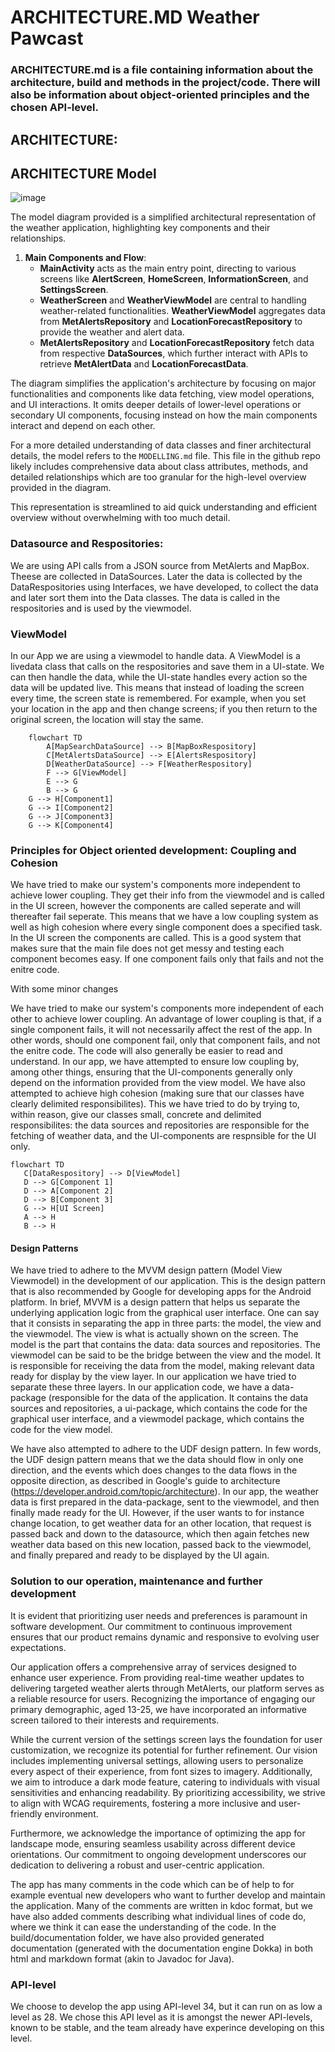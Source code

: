 
# ARCHITECTURE.MD Weather Pawcast
### ARCHITECTURE.md is a file containing information about the architecture, build and methods in the project/code. There will also be information about object-oriented principles and the chosen API-level.

## ARCHITECTURE:

## ARCHITECTURE Model
![image](https://media.github.uio.no/user/8084/files/2099c9e9-31d0-4cc3-9689-919338d4dbbb)

The model diagram provided is a simplified architectural representation of the weather application, highlighting key components and their relationships.

1. **Main Components and Flow**:
   - **MainActivity** acts as the main entry point, directing to various screens like **AlertScreen**, **HomeScreen**, **InformationScreen**, and **SettingsScreen**.
   - **WeatherScreen** and **WeatherViewModel** are central to handling weather-related functionalities. **WeatherViewModel** aggregates data from **MetAlertsRepository** and **LocationForecastRepository** to provide the weather and alert data.
   - **MetAlertsRepository** and **LocationForecastRepository** fetch data from respective **DataSources**, which further interact with APIs to retrieve **MetAlertData** and **LocationForecastData**.


The diagram simplifies the application's architecture by focusing on major functionalities and components like data fetching, view model operations, and UI interactions. It omits deeper details of lower-level operations or secondary UI components, focusing instead on how the main components interact and depend on each other.

For a more detailed understanding of data classes and finer architectural details, the model refers to the `MODELLING.md` file. This file in the github repo likely includes comprehensive data about class attributes, methods, and detailed relationships which are too granular for the high-level overview provided in the diagram. 

This representation is streamlined to aid quick understanding and efficient overview without overwhelming with too much detail.


### Datasource and Respositories:
We are using API calls from a JSON source from MetAlerts and MapBox. Theese are collected in DataSources. Later the data is collected by the DataRespositories using Interfaces, we have developed, to collect the data and later sort them into the Data classes. The data is called in the respositories and is used by the viewmodel. 

### ViewModel
In our App we are using a viewmodel to handle data. A ViewModel is a livedata class that calls on the respositories and save them in a UI-state. We can then handle the data, while the UI-state handles every action so the data will be updated live. This means that instead of loading the screen every time, the screen state is remembered. For example, when you set your location in the app and then change screens; if you then return to the original screen, the location will stay the same.

```mermaid
    flowchart TD
        A[MapSearchDataSource] --> B[MapBoxRespository]
        C[MetAlertsDataSource] --> E[AlertsRespository]
        D[WeatherDataSource] --> F[WeatherRespository]
        F --> G[ViewModel]
        E --> G
        B --> G
    G --> H[Component1]
    G --> I[Component2]
    G --> J[Component3]
    G --> K[Component4]  
```

### Principles for Object oriented development: Coupling and Cohesion
We have tried to make our system's components more independent to achieve lower coupling. They get their info from the viewmodel and is called in the UI screen, however the components are called seperate and will thereafter fail seperate. This means that we have a low coupling system as well as high cohesion where every single component does a specified task. In the UI screen the components are called. This is a good system that makes sure that the main file does not get messy and testing each component becomes easy. If one component fails only that fails and not the enitre code.



With some minor changes

We have tried to make our system's components more independent of each other to achieve lower coupling. An advantage of lower coupling is that, if a single component fails, it will not necessarily affect the rest of the app. In other words, should one component fail, only that component fails, and not the enitre code. The code will also generally be easier to read and understand. In our app, we have attempted to ensure low coupling by, among other things, ensuring that the UI-components generally only depend on the information provided from the view model. We have also attempted to achieve high cohesion (making sure that our classes have clearly delimited responsibilites). This we have tried to do by trying to, within reason, give our  classes small, concrete and delimited responsibilites: the data sources and repositories are responsible for the fetching of weather data, and the UI-components are respnsible for the UI only. 

 ```mermaid
flowchart TD
    C[DataRespository] --> D[ViewModel]
    D --> G[Component 1]
    D --> A[Component 2]
    D --> B[Component 3]
    G --> H[UI Screen]
    A --> H
    B --> H
```
#### Design Patterns
We have tried to adhere to the MVVM design pattern (Model View Viewmodel) in the development of our application. This is the design pattern that is also recommended by Google for developing apps for the Android platform. In brief, MVVM is a design pattern that helps us separate the underlying application logic from the graphical user interface. One can say that it consists in separating the app in three parts: the model, the view and the viewmodel. The view is what is actually shown on the screen. The model is the part that contains the data: data sources and repositories. The viewmodel can be said to be the bridge between the view and the model. It is responsible for receiving the data from the model, making relevant data ready for display by the view layer. 
In our application we have tried to separate these three layers. In our application code, we have a data-package (responsible for the data of the application. It contains the data sources and repositories, a ui-package, which contains the code for the graphical user interface, and a viewmodel package, which contains the code for the view model.

We have also attempted to adhere to the UDF design pattern. In few words, the UDF design pattern means that we the data should flow in only one direction, and the events which does changes to the data flows in the opposite direction, as described in Google's guide to architecture (https://developer.android.com/topic/architecture). In our app, the weather data is first prepared in the data-package, sent to the viewmodel, and then finally made ready for the UI. However, if the user wants to for instance change location, to get weather data for an other location, that request is passed back and down to the datasource, which then again fetches new weather data based on this new location, passed back to the viewmodel, and finally prepared and ready to be displayed by the UI again.


### Solution to our operation, maintenance and further development

It is evident that prioritizing user needs and preferences is paramount in software development. Our commitment to continuous improvement ensures that our product remains dynamic and responsive to evolving user expectations.

Our application offers a comprehensive array of services designed to enhance user experience. From providing real-time weather updates to delivering targeted weather alerts through MetAlerts, our platform serves as a reliable resource for users. Recognizing the importance of engaging our primary demographic, aged 13-25, we have incorporated an informative screen tailored to their interests and requirements.

While the current version of the settings screen lays the foundation for user customization, we recognize its potential for further refinement. Our vision includes implementing universal settings, allowing users to personalize every aspect of their experience, from font sizes to imagery. Additionally, we aim to introduce a dark mode feature, catering to individuals with visual sensitivities and enhancing readability. By prioritizing accessibility, we strive to align with WCAG requirements, fostering a more inclusive and user-friendly environment.

Furthermore, we acknowledge the importance of optimizing the app for landscape mode, ensuring seamless usability across different device orientations. Our commitment to ongoing development underscores our dedication to delivering a robust and user-centric application.

The app has many comments in the code which can be of help to for example eventual new developers who want to further develop and maintain the application. Many of the comments are written in kdoc format, but we have also added comments describing what individual lines of code do, where we think it can ease the understanding of the code. In the build/documentation folder, we have also provided generated documentation (generated with the documentation engine Dokka) in both html and markdown format (akin to Javadoc for Java).

### API-level
We choose to develop the app using API-level 34, but it can run on as low a level as 28. We chose this API level as it is amongst the newer API-levels, known to be stable, and the team already have experince developing on this level.



